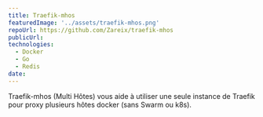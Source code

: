 ```yaml
---
title: Traefik-mhos
featuredImage: '../assets/traefik-mhos.png'
repoUrl: https://github.com/Zareix/traefik-mhos
publicUrl:
technologies:
  - Docker
  - Go
  - Redis
date:
---
```


Traefik-mhos (Multi Hôtes) vous aide à utiliser une seule instance de Traefik pour proxy plusieurs hôtes docker (sans Swarm ou k8s).
